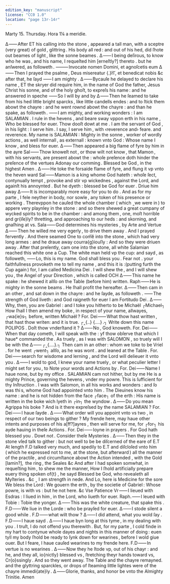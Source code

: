 ```yaml
---
edition_key: "manuscript"
license: "CC0 1.0"
location: "page 13r-14r"
---
```

Marty 15. Thursday. Hora 1¼ a meridie.

Δ ⸺ After ET his calling into the stone , appeared a tall man, with a sceptre
 (very great) of gold , glittring . His body all red : and out of his hed, did ſhote out
  beames of light , like the sonne beames .
Δ ⸺ I being deſirous, to know who he was , and his name, I requeſted him [erneſtly?]
    thereto . but he anſwered, as followeth .
⸻ Invocate nomen Domini, et agnoſcetis eum
Δ ⸺ Then I prayed the psalme , Deus misereatur {.}r͠i , et benedicat nobis &c
     after that, he ſayd
⸺ I am mighty .
Δ ⸺ Bycauſe he delayed to declare his name , ET the skryer did require
  him, in the name of God the father, Jesus Christ his sonne, and of the holy
  ghoſt, to expreſs his name : and he answered in speche
⸺ So I will by and by
Δ ⸺ Then he ſeamed to take from his hed little bright sparcks , like little candells
   endes : and to ſtick them abowt the chayre : and he went rownd abowt
the chayre : and than he spake, as followeth .
⸺ I am mighty, and working wonders : I am SALAMIAN .
   I rule in the hevens , and beare sway vppon erth in his name , Who be
   blessed for euer. Thow dooſt dowt at me . I am the servant of God ,
   in his light : I serve him . I say, I serve him , with ‹reverence and› feare.
   and reverence. My name is SALAMIAN : Mighty in the sonne ,
   worker of wordly actions , as well internall , as externall : known vnto
   God : Whose name I know , and bless for euer.
Δ ⸺ Then appeared a big flame of fyre by him in the ayre
Sal ⸺ Thow knoweſt not , or thow wilt not know , that Mamon , with
  his servants, are present abowt the : whoſe preſence doth hinder the preſence
  of the vertues Adonay our comming . Blessed be God , in the highest
   Amen .
Δ ⸺ He toke the forsaide flame of fyre, and flung it vp vnto the heven
  ward
Sal ⸺ Mamon is a king whome God hateth : whoſe ſect, contynually
   tempt , provoke and stir vp wickednes , against the Lord, and againſt
   his annoynted . But he dyeth : blessed be God for euer . Driue him away
Δ ⸺ It is incomparably more easy for you to do . And as for my parte ,
  I fele neyther in body, nor sowle , any token of his presence or working .
  Therevppon he cauſed the whole chamber ( which ‸we were in ) to appere very
  playnley in the stone : and so there shewed a great cumpany of wycked
  spirits to be in the chamber : and among them , one, moſt horrible and
  gr{iſe}ly? thretting, and approaching to our heds : and skorning, and gnaſhing
  at vs.
Sala ⸺ God determines his mysteries , by Arte and Vertue
Δ ⸺ Then he willed me very egerly , to drive them away . And I prayed
  fervently .   And there seamed One to com͠e into the stone , which
  had very long armes : and he draue away courra{g}iouſly : And
  so they were driuen away .
 After that preſently, cam one into the stone, all white
  Salamian reached this white one a Cup.
  The white man held vp the cup: and sayd , as followeth,
⸺ Lo, this is my name.
   God shall bless you . Fear not . your faithfullness provoketh me to tell
   my name , and this it is :(putting furth the Cup again ) for, I am called
   Medicina Dei . I will shew the , and I will shew you , the Angel of
 your Direction , which is called OCH
Δ ⸺ This name he spake : he shewed it allſo on the Table (before him) written.
Raph ⸺ He is mighty in the sonne beams . He ſhall profit the hereafter.
Δ ⸺ Then cam in an other , and sat down in the chayre : and he ſayde, as
   followeth .
⸺ The strength of God liveth : and God raigneth for euer
   I am Fortitudo Dei .
Δ ⸺ Why, then, you are Gabriel : and I toke you hitherto to be Michaël
┌Michael┐ How ſhall I then amend my boke , in respect of your name, allwayes,
┌wa{ie}s┐ before, written Michaël ?
For. Dei ⸺ What thow hast written , that hast thow writen: and it is true.
┌‸{..} {....} .┐ Write down this name POLIPOS .
       Doſt thow vnderſtand it ?
Δ ⸺ No , God knoweth.
For. Dei ⸺ When that day cometh, I will speak with the : yf thow
         obſerve that which I haue* commanded the .
         As truely , as I was with SALOMON , so truely will I be with the
Δ ⸺ ┌‸{....}.┐ Then cam in an other : whom we toke to be Vriel . for he went
 ┌went┐ allſo, as he was wont . and leaned at the Table .
For. Dei ⸺ search for wisdome and lerning , and the Lord will delieuer
          it vnto you .
Δ ⸺ I wold to god, I knew your name truely , or what peculier letter
   I might set for you , to Note your words and Actions by .
For. Dei ⸺ Name I haue none, but by my office .
           SALAMIAN cam not hither, but by me
           He is a mighty Prince, governing the hevens , vnder my powre.
           This is ſufficient for thy Inſtruction .
           I was with Salomon, in all his works and wonders :
             and ſo was thi s, whome God had appointed vnto him .
           The Dieuines know his name : and he is not hidden from the face
          ┌face┐ of the erth : His name is written in the boke wich lyeth in
           ┌in┐ the wyndow .
Δ ⸺ Do you mean Agrippa his boke ? And is it there expreſsed
   by the name SALAMIAN ?
For. Dei ⸺ I haue ſayde .
Δ ⸺ What order will you appoint vnto vs two , in respect of
   our two beings to gither ? My frende here, may haue other
   intents and purposes of his a[ff?]ayres , then will serve for me, for
┌for┐ his ayde hauing in theſe Actions .
For. Dei ⸺ Ioyne in prayers . For God hath blessed you . Dowt not .
           Consider theſe Mysteries .
Δ ⸺ Then they in the stone vſed talk to gither : but not well to be
  be diſcerned of the eare of E.T
   At length F.D talked very much, and spedily to E.T and
   diſcloſed vnto him ( which he expressed not to me, at the stone,
   but afterward ) all the manner of the practiſe , and circumſtance
   abowt the Action intended , with the Gold [lamin?],  the ring , the
   Seales &c And after I had spoken somwhat, in requeſting him ,
   to shew me the manner, How I ſhold artificially prepare euery thing
   spoken of{t} , he sayd
  Blessed be God, who revealeth all Myſteries . &c ‸
I am strength in nede.
And Lo, here is Medicine for the sore
We bless the Lord : We gouern the erth , by the societie of Gabriel :
Whose powre, is with vs : but he not here. &c
               Vse Patience
Vr ⸺ I lieued with Esdras : I liued in him , in the Lord, who liueth
     for euer.
Raph. ⸺ I leued with Tobie : Tobie the yonger.
Δ ⸺ This was the white creature, that spake this .
F.D ⸺ We liue in the Lorde : who be prayſed for euer.
Δ ⸺ I stode silent a good while .
F.D ⸺ what wilt thow ?
Δ ⸺ I did attend, what you wold ſay .
F.D ⸺ I haue sayd .
Δ ⸺ I haue byn long at this tyme , in my dealing with you . I truſt,
  I do not offend you therewith . But, for my parte , I cold finde in
  my hart to contynue whole dayes and nights in this manner of doing : euen
  tyll my body ſhold be ready to ſynk down for wearines , before I wold
  giue ouer. But I feare, I haue cauſed wearines to my frende here.
F.D ⸺ In vertue is no wearines .
Δ ⸺ Now they he ſtode vp, out of his chayr : and he, and they all, io{nictly}
  blessed vs , ſtretching theyr hands toward vs, Cr{o}ssingly . And so
    they went away. The Table and the chayre remayned.
      and the glyttring sparckles, or drops of ſteaming little
       lightes were of the chayre immedi{ate}ly .
                 Δ ⸺ Glorie, thanks, and honor
                     be vnto the Almighty Trinitie.
                               Amen
